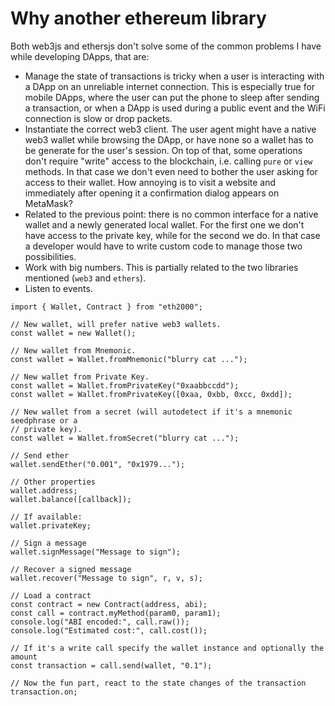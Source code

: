 # Why another ethereum library

Both web3js and ethersjs don't solve some of the common problems I have while developing DApps, that are:

- Manage the state of transactions is tricky when a user is interacting with a DApp on an unreliable internet connection. This is especially true for mobile DApps, where the user can put the phone to sleep after sending a transaction, or when a DApp is used during a public event and the WiFi connection is slow or drop packets.
- Instantiate the correct web3 client. The user agent might have a native web3 wallet while browsing the DApp, or have none so a wallet has to be generate for the user's session. On top of that, some operations don't require "write" access to the blockchain, i.e. calling `pure` or `view` methods. In that case we don't even need to bother the user asking for access to their wallet. How annoying is to visit a website and immediately after opening it a confirmation dialog appears on MetaMask?
- Related to the previous point: there is no common interface for a native wallet and a newly generated local wallet. For the first one we don't have access to the private key, while for the second we do. In that case a developer would have to write custom code to manage those two possibilities.
- Work with big numbers. This is partially related to the two libraries mentioned (`web3` and `ethers`).
- Listen to events.

```node
import { Wallet, Contract } from "eth2000";

// New wallet, will prefer native web3 wallets.
const wallet = new Wallet();

// New wallet from Mnemonic.
const wallet = Wallet.fromMnemonic("blurry cat ...");

// New wallet from Private Key.
const wallet = Wallet.fromPrivateKey("0xaabbccdd");
const wallet = Wallet.fromPrivateKey([0xaa, 0xbb, 0xcc, 0xdd]);

// New wallet from a secret (will autodetect if it's a mnemonic seedphrase or a
// private key).
const wallet = Wallet.fromSecret("blurry cat ...");

// Send ether
wallet.sendEther("0.001", "0x1979...");

// Other properties
wallet.address;
wallet.balance([callback]);

// If available:
wallet.privateKey;

// Sign a message
wallet.signMessage("Message to sign");

// Recover a signed message
wallet.recover("Message to sign", r, v, s);

// Load a contract
const contract = new Contract(address, abi);
const call = contract.myMethod(param0, param1);
console.log("ABI encoded:", call.raw());
console.log("Estimated cost:", call.cost());

// If it's a write call specify the wallet instance and optionally the amount
const transaction = call.send(wallet, "0.1");

// Now the fun part, react to the state changes of the transaction
transaction.on;
```
